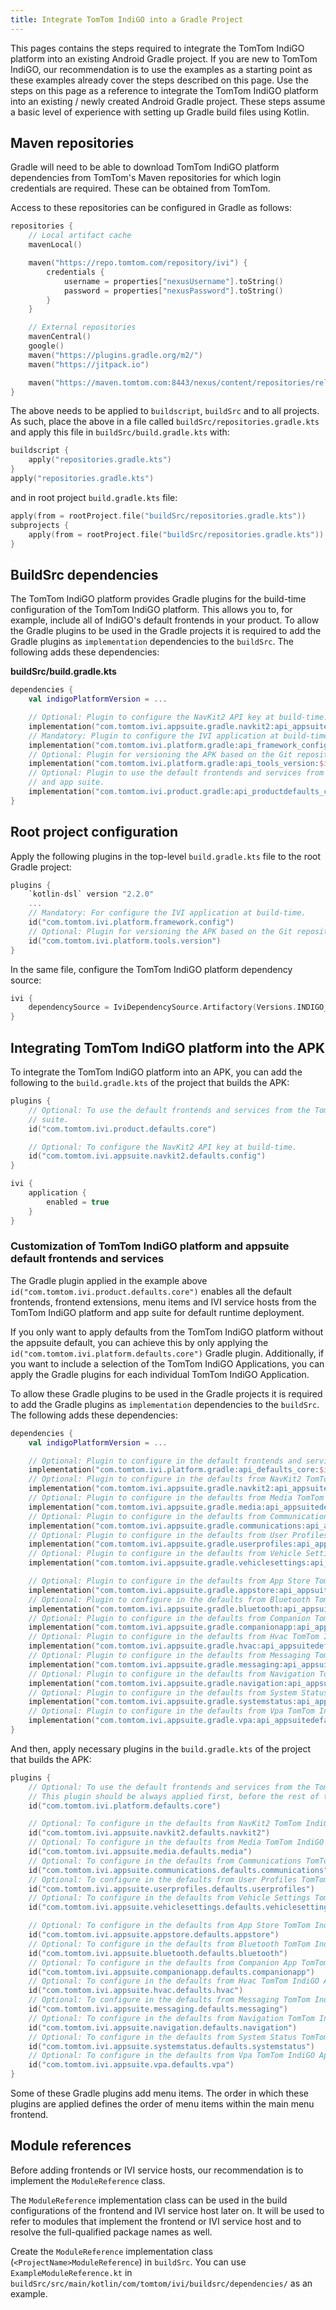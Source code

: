 ```yaml
---
title: Integrate TomTom IndiGO into a Gradle Project
---
```


This pages contains the steps required to integrate the TomTom IndiGO platform into an existing
Android Gradle project. If you are new to TomTom IndiGO, our recommendation is to use the examples
as a starting point as these examples already cover the steps described on this page. Use the steps
on this page as a reference to integrate the TomTom IndiGO platform into an existing / newly created
Android Gradle project. These steps assume a basic level of experience with setting up Gradle build
files using Kotlin.

## Maven repositories

Gradle will need to be able to download TomTom IndiGO platform dependencies from TomTom's Maven
repositories for which login credentials are required. These can be obtained from TomTom.

Access to these repositories can be configured in Gradle as follows:

```kotlin
repositories {
    // Local artifact cache
    mavenLocal()

    maven("https://repo.tomtom.com/repository/ivi") {
        credentials {
            username = properties["nexusUsername"].toString()
            password = properties["nexusPassword"].toString()
        }
    }

    // External repositories
    mavenCentral()
    google()
    maven("https://plugins.gradle.org/m2/")
    maven("https://jitpack.io")

    maven("https://maven.tomtom.com:8443/nexus/content/repositories/releases/")
}
```

The above needs to be applied to `buildscript`, `buildSrc` and to all projects. As such, place the
above in a file called `buildSrc/repositories.gradle.kts` and apply this file in
`buildSrc/build.gradle.kts` with:

```kotlin
buildscript {
    apply("repositories.gradle.kts")
}
apply("repositories.gradle.kts")
```

and in root project `build.gradle.kts` file:

```kotlin
apply(from = rootProject.file("buildSrc/repositories.gradle.kts"))
subprojects {
    apply(from = rootProject.file("buildSrc/repositories.gradle.kts"))
}
```

## BuildSrc dependencies

The TomTom IndiGO platform provides Gradle plugins for the build-time configuration of the TomTom
IndiGO platform. This allows you to, for example, include all of IndiGO's default frontends in your
product. To allow the Gradle plugins to be used in the Gradle projects it is required to add the
Gradle plugins as `implementation` dependencies to the `buildSrc`. The following adds these
dependencies:

**buildSrc/build.gradle.kts**

```kotlin
dependencies {
    val indigoPlatformVersion = ...

    // Optional: Plugin to configure the NavKit2 API key at build-time.
    implementation("com.tomtom.ivi.appsuite.gradle.navkit2:api_appsuitedefaults_navkit2:$indigoPlatformVersion")
    // Mandatory: Plugin to configure the IVI application at build-time.
    implementation("com.tomtom.ivi.platform.gradle:api_framework_config:$indigoPlatformVersion")
    // Optional: Plugin for versioning the APK based on the Git repository information.
    implementation("com.tomtom.ivi.platform.gradle:api_tools_version:$indigoPlatformVersion")
    // Optional: Plugin to use the default frontends and services from the TomTom IndiGO platform
    // and app suite.
    implementation("com.tomtom.ivi.product.gradle:api_productdefaults_core:$indigoPlatformVersion")
}
```

## Root project configuration

Apply the following plugins in the top-level `build.gradle.kts` file to the root Gradle project:

```kotlin
plugins {
    `kotlin-dsl` version "2.2.0"
    ...
    // Mandatory: For configure the IVI application at build-time.
    id("com.tomtom.ivi.platform.framework.config")
    // Optional: Plugin for versioning the APK based on the Git repository information.
    id("com.tomtom.ivi.platform.tools.version")
}
```

In the same file, configure the TomTom IndiGO platform dependency source:

```kotlin
ivi {
    dependencySource = IviDependencySource.Artifactory(Versions.INDIGO_PLATFORM)
}
```

## Integrating TomTom IndiGO platform into the APK

To integrate the TomTom IndiGO platform into an APK, you can add the following to the
`build.gradle.kts` of the project that builds the APK:

```kotlin
plugins {
    // Optional: To use the default frontends and services from the TomTom IndiGO platform and app
    // suite.
    id("com.tomtom.ivi.product.defaults.core")

    // Optional: To configure the NavKit2 API key at build-time.
    id("com.tomtom.ivi.appsuite.navkit2.defaults.config")
}

ivi {
    application {
        enabled = true
    }
}
```

### Customization of TomTom IndiGO platform and appsuite default frontends and services

The Gradle plugin applied in the example above `id("com.tomtom.ivi.product.defaults.core")`
enables all the default frontends, frontend extensions, menu items and IVI service hosts from the
TomTom IndiGO platform and app suite for default runtime deployment.

If you only want to apply defaults from the TomTom IndiGO platform without the appsuite default, you
can achieve this by only applying the `id("com.tomtom.ivi.platform.defaults.core")` Gradle plugin.
Additionally, if you want to include a selection of the TomTom IndiGO Applications, you can apply
the Gradle plugins for each individual TomTom IndiGO Application.

To allow these Gradle plugins to be used in the Gradle projects it is required to add the Gradle
plugins as `implementation` dependencies to the `buildSrc`. The following adds these dependencies:

```kotlin
dependencies {
    val indigoPlatformVersion = ...

    // Optional: Plugin to configure in the default frontends and services from the TomTom IndiGO platform.
    implementation("com.tomtom.ivi.platform.gradle:api_defaults_core:$indigoPlatformVersion")
    // Optional: Plugin to configure in the defaults from NavKit2 TomTom IndiGO Application.
    implementation("com.tomtom.ivi.appsuite.gradle.navkit2:api_appsuitedefaults_navkit2:$indigoPlatformVersion")
    // Optional: Plugin to configure in the defaults from Media TomTom IndiGO Application.
    implementation("com.tomtom.ivi.appsuite.gradle.media:api_appsuitedefaults_media:$indigoPlatformVersion")
    // Optional: Plugin to configure in the defaults from Communications TomTom IndiGO Application.
    implementation("com.tomtom.ivi.appsuite.gradle.communications:api_appsuitedefaults_communications:$indigoPlatformVersion")
    // Optional: Plugin to configure in the defaults from User Profiles TomTom IndiGO Application.
    implementation("com.tomtom.ivi.appsuite.gradle.userprofiles:api_appsuitedefaults_userprofiles:$indigoPlatformVersion")
    // Optional: Plugin to configure in the defaults from Vehicle Settings TomTom IndiGO Application.
    implementation("com.tomtom.ivi.appsuite.gradle.vehiclesettings:api_appsuitedefaults_vehiclesettings:$indigoPlatformVersion")

    // Optional: Plugin to configure in the defaults from App Store TomTom IndiGO Application.
    implementation("com.tomtom.ivi.appsuite.gradle.appstore:api_appsuitedefaults_appstore:$indigoPlatformVersion")
    // Optional: Plugin to configure in the defaults from Bluetooth TomTom IndiGO Application.
    implementation("com.tomtom.ivi.appsuite.gradle.bluetooth:api_appsuitedefaults_bluetooth:$indigoPlatformVersion")
    // Optional: Plugin to configure in the defaults from Companion TomTom IndiGO Application.
    implementation("com.tomtom.ivi.appsuite.gradle.companionapp:api_appsuitedefaults_companionapp:$indigoPlatformVersion")
    // Optional: Plugin to configure in the defaults from Hvac TomTom IndiGO Application.
    implementation("com.tomtom.ivi.appsuite.gradle.hvac:api_appsuitedefaults_hvac:$indigoPlatformVersion")
    // Optional: Plugin to configure in the defaults from Messaging TomTom IndiGO Application.
    implementation("com.tomtom.ivi.appsuite.gradle.messaging:api_appsuitedefaults_messaging:$indigoPlatformVersion")
    // Optional: Plugin to configure in the defaults from Navigation TomTom IndiGO Application.
    implementation("com.tomtom.ivi.appsuite.gradle.navigation:api_appsuitedefaults_navigation:$indigoPlatformVersion")
    // Optional: Plugin to configure in the defaults from System Status TomTom IndiGO Application.
    implementation("com.tomtom.ivi.appsuite.gradle.systemstatus:api_appsuitedefaults_systemstatus2:$indigoPlatformVersion")
    // Optional: Plugin to configure in the defaults from Vpa TomTom IndiGO Application.
    implementation("com.tomtom.ivi.appsuite.gradle.vpa:api_appsuitedefaults_vpa:$indigoPlatformVersion")
}
```

And then, apply necessary plugins in the `build.gradle.kts` of the project that builds the APK:

```kotlin
plugins {
    // Optional: To use the default frontends and services from the TomTom IndiGO platform only.
    // This plugin should be always applied first, before the rest of the `defaults` plugins.
    id("com.tomtom.ivi.platform.defaults.core")

    // Optional: To configure in the defaults from NavKit2 TomTom IndiGO Application.
    id("com.tomtom.ivi.appsuite.navkit2.defaults.navkit2")
    // Optional: To configure in the defaults from Media TomTom IndiGO Application.
    id("com.tomtom.ivi.appsuite.media.defaults.media")
    // Optional: To configure in the defaults from Communications TomTom IndiGO Application.
    id("com.tomtom.ivi.appsuite.communications.defaults.communications")
    // Optional: To configure in the defaults from User Profiles TomTom IndiGO Application.
    id("com.tomtom.ivi.appsuite.userprofiles.defaults.userprofiles")
    // Optional: To configure in the defaults from Vehicle Settings TomTom IndiGO Application.
    id("com.tomtom.ivi.appsuite.vehiclesettings.defaults.vehiclesettings")

    // Optional: To configure in the defaults from App Store TomTom IndiGO Application.
    id("com.tomtom.ivi.appsuite.appstore.defaults.appstore")
    // Optional: To configure in the defaults from Bluetooth TomTom IndiGO Application.
    id("com.tomtom.ivi.appsuite.bluetooth.defaults.bluetooth")
    // Optional: To configure in the defaults from Companion App TomTom IndiGO Application.
    id("com.tomtom.ivi.appsuite.companionapp.defaults.companionapp")
    // Optional: To configure in the defaults from Hvac TomTom IndiGO Application.
    id("com.tomtom.ivi.appsuite.hvac.defaults.hvac")
    // Optional: To configure in the defaults from Messaging TomTom IndiGO Application.
    id("com.tomtom.ivi.appsuite.messaging.defaults.messaging")
    // Optional: To configure in the defaults from Navigation TomTom IndiGO Application.
    id("com.tomtom.ivi.appsuite.navigation.defaults.navigation")
    // Optional: To configure in the defaults from System Status TomTom IndiGO Application.
    id("com.tomtom.ivi.appsuite.systemstatus.defaults.systemstatus")
    // Optional: To configure in the defaults from Vpa TomTom IndiGO Application.
    id("com.tomtom.ivi.appsuite.vpa.defaults.vpa")
}
```

Some of these Gradle plugins add menu items. The order in which these plugins are applied defines
the order of menu items within the main menu frontend.

## Module references

Before adding frontends or IVI service hosts, our recommendation is to implement the
`ModuleReference` class.

The `ModuleReference` implementation class can be used in the build configurations of the frontend
and IVI service host later on. It will be used to refer to modules that implement the frontend or
IVI service host and to resolve the full-qualified package names as well.

Create the `ModuleReference` implementation class (`<ProjectName>ModuleReference`) in `buildSrc`.
You can use `ExampleModuleReference.kt` in
`buildSrc/src/main/kotlin/com/tomtom/ivi/buildsrc/dependencies/` as an example.

